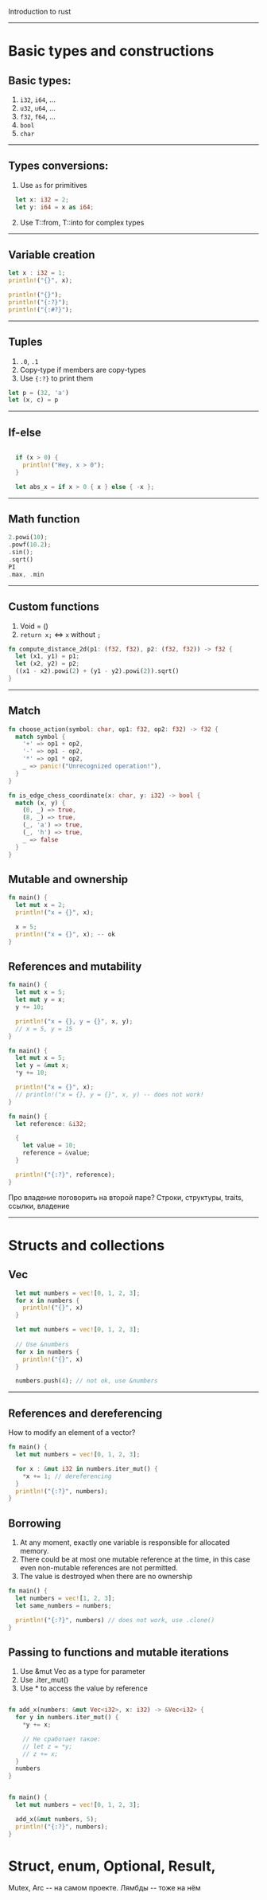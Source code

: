 Introduction to rust

--- 

# Basic types and constructions

## Basic types:
1. `i32`, `i64`, ...
2. `u32`, `u64`, ...
3. `f32`, `f64`, ...
4. `bool`
5. `char`

---

## Types conversions:
1. Use `as` for primitives 
```rust
  let x: i32 = 2;
  let y: i64 = x as i64;
```

2. Use T::from, T::into for complex types

---
## Variable creation

```rust
let x : i32 = 1;
println!("{}", x);
```

```rust
println!("{}");
println!("{:?}");
println!("{:#?}");


```

---

## Tuples
1. `.0`, `.1`
2. Copy-type if members are copy-types
3. Use `{:?}` to print them

```rust
let p = (32, 'a')
let (x, c) = p
```

---

## If-else
```rust

  if (x > 0) {
    println!("Hey, x > 0");
  }

  let abs_x = if x > 0 { x } else { -x };
```
---
## Math function
```rust
2.powi(10);
.powf(10.2);
.sin();
.sqrt()
PI
.max, .min
```


---
## Custom functions

1. Void = ()
2. `return x;` <=> `x` without `;`

```rust
fn compute_distance_2d(p1: (f32, f32), p2: (f32, f32)) -> f32 {
  let (x1, y1) = p1;
  let (x2, y2) = p2;
  ((x1 - x2).powi(2) + (y1 - y2).powi(2)).sqrt()
}

```

---

## Match
```rust
fn choose_action(symbol: char, op1: f32, op2: f32) -> f32 {
  match symbol {
    '+' => op1 + op2,
    '-' => op1 - op2,
    '*' => op1 * op2,
    _ => panic!("Unrecognized operation!"),
  }
}
```

```rust
fn is_edge_chess_coordinate(x: char, y: i32) -> bool {
  match (x, y) {
    (0, _) => true,
    (8, _) => true,
    (_, 'a') => true,
    (_, 'h') => true,
    _ => false
  }
}
```

## Mutable and ownership
```rust
fn main() {
  let mut x = 2;
  println!("x = {}", x);

  x = 5;
  println!("x = {}", x); -- ok
}
```

## References and mutability

```rust
fn main() {
  let mut x = 5;
  let mut y = x;
  y += 10;

  println!("x = {}, y = {}", x, y);
  // x = 5, y = 15
}
```
```rust
fn main() {
  let mut x = 5;
  let y = &mut x;
  *y += 10;

  println!("x = {}", x);
  // println!("x = {}, y = {}", x, y) -- does not work!
}
```

```rust
fn main() {
  let reference: &i32;

  {
    let value = 10;
    reference = &value;
  }

  println!("{:?}", reference);
}
```


Про владение поговорить на второй паре?
Строки, структуры, traits, ссылки, владение

---

# Structs and collections

## Vec<T>

```rust
  let mut numbers = vec![0, 1, 2, 3];
  for x in numbers {
    println!("{}", x)
  }
```

```rust
  let mut numbers = vec![0, 1, 2, 3];
  
  // Use &numbers
  for x in numbers {
    println!("{}", x)
  }

  numbers.push(4); // not ok, use &numbers

```
---
## References and dereferencing

How to modify an element of a vector?

```rust
fn main() {
  let mut numbers = vec![0, 1, 2, 3];

  for x : &mut i32 in numbers.iter_mut() {
    *x += 1; // dereferencing
  }
  println!("{:?}", numbers);
}
```

## Borrowing
1. At any moment, exactly one variable is responsible for allocated memory.
2. There could be at most one mutable reference at the time, in this case even non-mutable references are not permitted.
3. The value is destroyed when there are no ownership

```rust
fn main() {
  let numbers = vec![1, 2, 3];
  let same_numbers = numbers;

  println!("{:?}", numbers) // does not work, use .clone()
}

```


## Passing to functions and mutable iterations

1. Use &mut Vec<i32> as a type for parameter
2. Use .iter_mut()
3. Use * to access the value by reference

```rust

fn add_x(numbers: &mut Vec<i32>, x: i32) -> &Vec<i32> {
  for y in numbers.iter_mut() {
    *y += x;

    // Не сработает такое:
    // let z = *y;
    // z += x;
  }
  numbers
}


fn main() {
  let mut numbers = vec![0, 1, 2, 3];

  add_x(&mut numbers, 5);
  println!("{:?}", numbers);
}

```

# Struct, enum, Optional, Result, 

Mutex, Arc -- на самом проекте.
Лямбды -- тоже на нём



